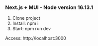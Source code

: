 ### Next.js + MUI - Node version 16.13.1

1. Clone project
2. Install: npm i
3. Start: npm run dev

Access: http://localhost:3000
